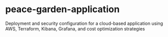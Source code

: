 # peace-garden-application
Deployment and security configuration for a cloud-based application using AWS, Terraform, Kibana, Grafana, and cost optimization strategies
